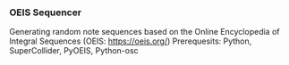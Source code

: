### OEIS Sequencer
Generating random note sequences based on the Online Encyclopedia of Integral Sequences (OEIS: https://oeis.org/)
Prerequesits: Python, SuperCollider, PyOEIS, Python-osc
